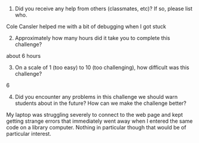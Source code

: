 1. Did you receive any help from others (classmates, etc)? If so, please list who.

Cole Cansler helped me with a bit of debugging when I got stuck

2. Approximately how many hours did it take you to complete this challenge?

about 6 hours

3. On a scale of 1 (too easy) to 10 (too challenging), how difficult was this challenge?

6

4. Did you encounter any problems in this challenge we should warn students about in the future? How can we make the challenge better?

My laptop was struggling severely to connect to the web page and kept getting strange errors that immediately went away when I entered the same code on a library computer.  Nothing in particular though that would be of particular interest.